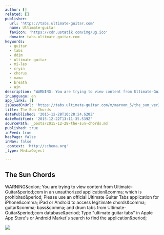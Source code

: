 ```yaml
---
author: []
related: []
publisher:
  url: 'https://tabs.ultimate-guitar.com'
  name: Ultimate-guitar
  favicon: 'https://cdn.ustatik.com/img/ug.ico'
  domain: tabs.ultimate-guitar.com
keywords:
  - guitar
  - tabs
  - ddim
  - ultimate-guitar
  - mi-les
  - cryin
  - chorus
  - mama
  - breath
  - ain
description: "WARNING: You are trying to view content from Ultimate-Guitar.com in an unauthorized application, which is prohibited. Please use an official Ultimate Guitar Tabs application for iPhone, iPad or Android to access legitimate chords, guitar, bass, and drum tabs from Ultimate-Guitar.com database. Type \"ultimate guitar tabs\" in Apple App Store's or Android Market's search to find the application."
inLanguage: en
app_links: []
isBasedOnUrl: 'https://tabs.ultimate-guitar.com/m/maroon_5/the_sun_ver2_crd.htm'
title: The Sun Chords
datePublished: '2015-12-28T10:28:24.620Z'
dateModified: '2015-12-22T13:11:35.539Z'
sourcePath: _posts/2015-12-28-the-sun-chords.md
published: true
inFeed: true
hasPage: false
inNav: false
_context: 'http://schema.org'
_type: MediaObject

---
```

<article style=""><h1>The Sun Chords</h1><p>WARNING&amp;colon; You are trying to view content from Ultimate-Guitar&amp;period;com in an unauthorized application&amp;comma; which is prohibited&amp;period; Please use an official Ultimate Guitar Tabs application for iPhone&amp;comma; iPad or Android to access legitimate chords&amp;comma; guitar&amp;comma; bass&amp;comma; and drum tabs from Ultimate-Guitar&amp;period;com database&amp;period; Type "ultimate guitar tabs" in Apple App Store's or Android Market's search to find the application&amp;period;</p><img src="https://cdn.ustatik.com/_img/ug-logo-fb.png" /></article>